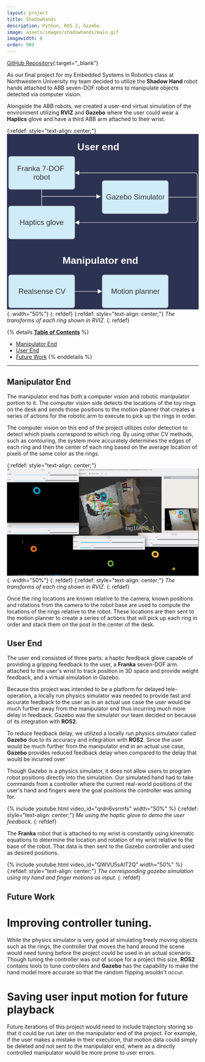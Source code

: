```yaml
---
layout: project
title: Shadowhands
description: Python, ROS 2, Gazebo
image: assets/images/shadowhands/main.gif
imagewidth: 0
order: 989
---
```


[GitHub Repository](https://github.com/ME495-EmbeddedSystems/final-project-teleop){:target="_blank"}

As our final project for my Embedded Systems in Robotics class at Northwestern University my team decided to utilize the **Shadow Hand** robot hands attached to ABB seven-DOF robot arms to manipulate objects detected via computer vision.

Alongside the ABB robots, we created a user-end virtual simulation of the environment utilizing **RVIZ** and **Gazebo** where the user could wear a **Haptics** glove and have a third ABB arm attached to their wrist.

{:refdef: style="text-align: center;"}
![The transforms of each ring shown in RVIZ](/assets/images/shadowhands/BlockDiagram.png){: width="50%"}
{: refdef}
{:refdef: style="text-align: center;"}
_The transforms of each ring shown in RVIZ._
{: refdef}

{% details **<u>Table of Contents</u>** %}
- [Manipulator End](#manipulator-end)
- [User End](#user-end)
- [Future Work](#future-work)
{% enddetails %}

****

## Manipulator End
The manipulator end has both a computer vision and robotic manipulator portion to it. The computer vision side detects the locations of the toy rings on the desk and sends those positions to the motion planner that creates a series of actions for the robotic arm to execute to pick up the rings in order.

The computer vision on this end of the project utilizes color detection to detect which pixels correspond to which ring. By using other CV methods, such as contouring, the system more accurately determines the edges of each ring and then the center of each ring based on the average location of pixels of the same color as the rings.

{:refdef: style="text-align: center;"}
![The transforms of each ring shown in RVIZ](/assets/images/shadowhands/cv.png){: width="50%"}
{: refdef}
{:refdef: style="text-align: center;"}
_The transforms of each ring shown in RVIZ._
{: refdef}

Once the ring locations are known relative to the camera, known positions and rotations from the camera to the robot base are used to compute the locations of the rings relative to the robot. These locations are then sent to the motion planner to create a series of actions that will pick up each ring in order and stack them on the post in the center of the desk.

## User End
The user end consisted of three parts: a haptic feedback glove capable of providing a gripping feedback to the user, a **Franka** seven-DOF arm attached to the user's wrist to track position in 3D space and provide weight feedback, and a virtual simulation in Gazebo.

Because this project was intended to be a platform for delayed tele-operation, a locally run physics simulator was needed to provide fast and accurate feedback to the user as in an actual use case the user would be much further away from the manipulator end thus incurring much more delay in feedback. Gazebo was the simulator our team decided on because of its integration with **ROS2**. 

To reduce feedback delay, we utilized a locally run physics simulator called **Gazebo** due to its accuracy and integration with **ROS2**. Since the user would be much further from the manipulator end in an actual use case, **Gazebo** provides reduced feedback delay when compared to the delay that would be incurred over 

Though Gazebo is a physics simulator, it does not allow users to program robot positions directly into the simulation. Our simulated hand had to take commands from a controller where the current real-world positions of the user's hand and fingers were the goal positions the controller was aiming for.

{% include youtube.html video_id="qrdn6vsrmfs" width="50%" %}
{:refdef: style="text-align: center;"}
_Me using the haptic glove to demo the user feedback._
{: refdef}

The **Franka** robot that is attached to my wrist is constantly using kinematic equations to determine the location and rotation of my wrist relative to the base of the robot. That data is then sent to the Gazebo controller and used as desired positions.

{% include youtube.html video_id="QWVU5sAlT2Q" width="50%" %}
{:refdef: style="text-align: center;"}
_The corresponding gazebo simulation using my hand and finger motions as input._
{: refdef}

## Future Work

# **Improving controller tuning.**

While the physics simulator is very good at simulating freely moving objects such as the rings, the controller that moves the hand around the scene would need tuning before the project could be used in an actual scenario. Though tuning the controller was out of scope for a project this size, **ROS2** contains tools to tune controllers and **Gazebo** has the capability to make the hand model more accurate so that the random flipping wouldn't occur.

# **Saving user input motion for future playback**

Future iterations of this project would need to include trajectory storing so that it could be run later on the manipulator end of the project. For example, if the user makes a mistake in their execution, that motion data could simply be deleted and not sent to the manipulator end, where as a directly controlled manipulator would be more prone to user errors.